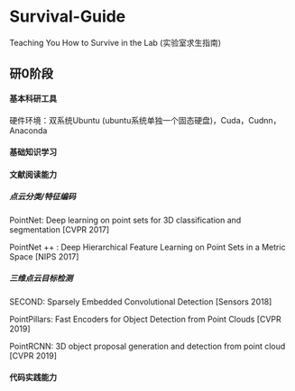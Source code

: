 # Survival-Guide
Teaching You How to Survive in the Lab (实验室求生指南)

## 研0阶段

#### 基本科研工具
硬件环境：双系统Ubuntu (ubuntu系统单独一个固态硬盘)，Cuda，Cudnn，Anaconda

#### 基础知识学习

#### 文献阅读能力

##### 点云分类/特征编码
PointNet: Deep learning on point sets for 3D classification and segmentation [CVPR 2017]

PointNet ++ : Deep Hierarchical Feature Learning on Point Sets in a Metric Space [NIPS 2017]

##### 三维点云目标检测

SECOND: Sparsely Embedded Convolutional Detection [Sensors 2018]

PointPillars: Fast Encoders for Object Detection from Point Clouds [CVPR 2019]

PointRCNN: 3D object proposal generation and detection from point cloud [CVPR 2019]

#### 代码实践能力
